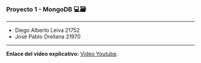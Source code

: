 ### Proyecto 1 - MongoDB  :computer::card_file_box:
***
- Diego Alberto Leiva 21752
- José Pablo Orellana 21970
***
**Enlace del video explicativo:** [Video Youtube](https://www.youtube.com/watch?v=n-tqHI9qjJQ). 
